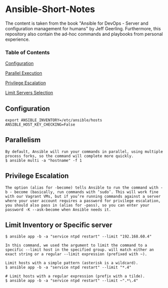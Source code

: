 # Ansible-Short-Notes
The content is taken from the book "Ansible for DevOps - Server and configuration management for humans" by Jeff Geerling. Furthermore, this repository also contain the ad-hoc commands and playbooks from personal experience.

### Table of Contents  

[Configuration](#config)  

[Parallel Execution](#fork)

[Privilege Escalation](#pescalation)

[Limit Servers Selection](#lselection)
<a name="config"/>
## Configuration
```
export ANSIBLE_INVENTORY=/etc/ansible/hosts
ANSIBLE_HOST_KEY_CHECKING=False
```
<a name="fork"/>

## Parallelism

```
By default, Ansible will run your commands in parallel, using multiple process forks, so the command will complete more quickly. 
$ ansible multi -a "hostname" -f 1
```
<a name="pescalation"/>

## Privilege Escalation

```
The option (alias for -become) tells Ansible to run the command with -b - become (basically, run commands with ‘sudo’. This will work fine with our Vagrant VMs, but if you’re running commands against a server where your user account requires a password for privilege escalation, you should also pass in (alias for -pass), so you can enter your password -K --ask-become when Ansible needs it.
```
<a name="lselection"/>

## Limit Inventory or Specific server

```
$ ansible app -b -a "service ntpd restart" --limit "192.168.60.4"

In this command, we used the argument to limit the command to a specific --limit host in the specified group. will match either an exact string or a regular --limit expression (prefixed with ~).

Limit hosts with a simple pattern (asterisk is a wildcard).
$ ansible app -b -a "service ntpd restart" --limit "*.4"

# Limit hosts with a regular expression (prefix with a tilde).
$ ansible app -b -a "service ntpd restart" --limit ~".*\.4"
```


